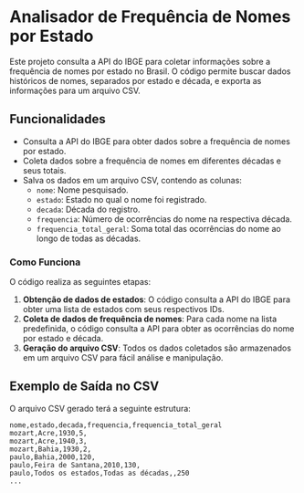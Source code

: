 
# Analisador de Frequência de Nomes por Estado

Este projeto consulta a API do IBGE para coletar informações sobre a frequência de nomes por estado no Brasil. O código permite buscar dados históricos de nomes, separados por estado e década, e exporta as informações para um arquivo CSV.

## Funcionalidades

- Consulta a API do IBGE para obter dados sobre a frequência de nomes por estado.
- Coleta dados sobre a frequência de nomes em diferentes décadas e seus totais.
- Salva os dados em um arquivo CSV, contendo as colunas:
  - `nome`: Nome pesquisado.
  - `estado`: Estado no qual o nome foi registrado.
  - `decada`: Década do registro.
  - `frequencia`: Número de ocorrências do nome na respectiva década.
  - `frequencia_total_geral`: Soma total das ocorrências do nome ao longo de todas as décadas.


### Como Funciona

O código realiza as seguintes etapas:

1. **Obtenção de dados de estados**: O código consulta a API do IBGE para obter uma lista de estados com seus respectivos IDs.
2. **Coleta de dados de frequência de nomes**: Para cada nome na lista predefinida, o código consulta a API para obter as ocorrências do nome por estado e década.
3. **Geração do arquivo CSV**: Todos os dados coletados são armazenados em um arquivo CSV para fácil análise e manipulação.

## Exemplo de Saída no CSV

O arquivo CSV gerado terá a seguinte estrutura:

```csv
nome,estado,decada,frequencia,frequencia_total_geral
mozart,Acre,1930,5,
mozart,Acre,1940,3,
mozart,Bahia,1930,2,
paulo,Bahia,2000,120,
paulo,Feira de Santana,2010,130,
paulo,Todos os estados,Todas as décadas,,250
...
```

